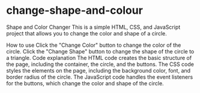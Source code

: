 # change-shape-and-colour
Shape and Color Changer
This is a simple HTML, CSS, and JavaScript project that allows you to change the color and shape of a circle.

How to use
Click the "Change Color" button to change the color of the circle.
Click the "Change Shape" button to change the shape of the circle to a triangle.
Code explanation
The HTML code creates the basic structure of the page, including the container, the circle, and the buttons. The CSS code styles the elements on the page, including the background color, font, and border radius of the circle. The JavaScript code handles the event listeners for the buttons, which change the color and shape of the circle.

